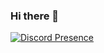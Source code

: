 ### Hi there 👋

<!--
Hello Mr.code thief
-->
[![Discord Presence](https://lanyard.cnrad.dev/api/975968139290480661)](https://discord.com/users/975968139290480661)
